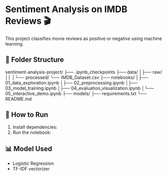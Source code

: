 # Sentiment Analysis on IMDB Reviews 🎬

This project classifies movie reviews as positive or negative using machine learning.

## 📁 Folder Structure
sentiment-analysis-project/
├── .ipynb_checkpoints
├── data/
│├── raw/
││
│└── processed/
└── IMDB_Dataset.csv
├── notebooks/
│├── 01_data_exploration.ipynb
│├── 02_preprocessing.ipynb
│├── 03_model_training.ipynb
│├── 04_evaluation_visualization.ipynb
│└── 05_interactive_demo.ipynb
├── models/
├── requirements.txt
└── README.md

## 🚀 How to Run
1. Install dependencies:
2. Run the notebook:

## 📊 Model Used
- Logistic Regression
- TF-IDF vectorizer
